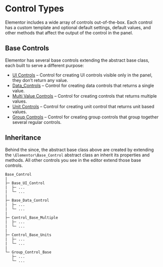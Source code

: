 # Control Types

Elementor includes a wide array of controls out-of-the-box. Each control has a custom template and optional default settings, default values, and other methods that affect the output of the control in the panel.

## Base Controls

Elementor has several base controls extending the abstract base class, each built to serve a different purpose:

* [UI Controls](./ui-controls) – Control for creating UI controls visible only in the panel, they don’t return any value.
* [Data_Controls](./data-controls) – Control for creating data controls that returns a single value.
* [Multi Value Controls](./multi-value-controls) – Control for creating controls that returns multiple values.
* [Unit Controls](./unit-controls) – Control for creating unit control that returns unit based values.
* [Group Controls](./group-controls) – Control for creating group controls that group together several regular controls.

## Inheritance

Behind the since, the abstract base class above are created by extending the `\Elementor\Base_Control` abstract class an inherit its properties and methods. All other controls you see in the editor extend those base controls.

```
Base_Control
|
├─ Base_UI_Control
|  ├─ ...
|  └─ ...
|
├─ Base_Data_Control
|  ├─ ...
|  └─ ...
|
├─ Control_Base_Multiple
|  ├─ ...
|  └─ ...
|
├─ Control_Base_Units
|  ├─ ...
|  └─ ...
|
└─ Group_Control_Base
   ├─ ...
   └─ ...
```
